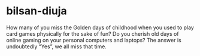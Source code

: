 # bilsan-diuja
How many of you miss the Golden days of childhood when you used to play card games physically for the sake of fun? Do you cherish old days of online gaming on your personal computers and laptops? The answer is undoubtedly “Yes”, we all miss that time. 
